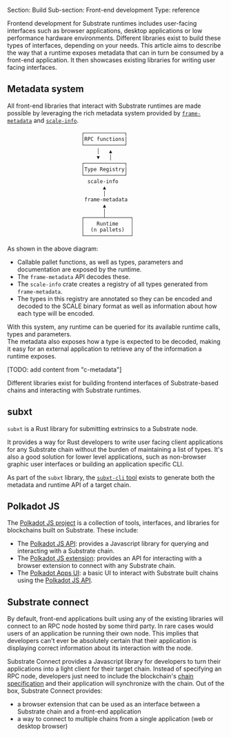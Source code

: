 Section: Build
Sub-section: Front-end development
Type: reference 

Frontend development for Substrate runtimes includes user-facing interfaces such as browser applications, desktop applications or low performance hardware environments. 
Different libraries exist to build these types of interfaces, depending on your needs.
This article aims to describe the way that a runtime exposes metadata that can in turn be consumed by a front-end application.
It then showcases existing libraries for writing user facing interfaces. 

## Metadata system 

All front-end libraries that interact with Substrate runtimes are made possible by leveraging the rich metadata system provided by [`frame-metadata`](https://docs.substrate.io/rustdocs/latest/frame_metadata/index.html) and [`scale-info`](https://docs.rs/scale-info/latest/scale_info/).


                            ┌─────────────┐   
                            │RPC functions|    
                            └─────────────┘ 
                                 │   ▲
                                 ▼   │        
                            ┌─────────────┐   
                            │Type Registry|  
                            └─────────────┘   
                              scale-info 
                                   ▲
                                   │                                 
                             frame-metadata
                                   ▲
                                   │
                            ┌──────┴────────┐
                            │    Runtime    │
                            │  (n pallets)  │
                            └───────────────┘

As shown in the above diagram:                          
- Callable pallet functions, as well as types, parameters and documentation are exposed by the runtime.
- The `frame-metadata` API decodes these.
- The `scale-info` crate creates a registry of all types generated from `frame-metadata`. 
- The types in this registry are annotated so they can be encoded and decoded to the SCALE binary format as well as information about how each type will be encoded.

With this system, any runtime can be queried for its available runtime calls, types and parameters.  
The metadata also exposes how a type is expected to be decoded, making it easy for an external application to retrieve any of the information a runtime exposes. 

[TODO: add content from "c-metadata"]

Different libraries exist for building frontend interfaces of Substrate-based chains and interacting with Substrate runtimes.

## subxt 

`subxt` is a Rust library for submitting extrinsics to a Substrate node.

It provides a way for Rust developers to write user facing client applications for any Substrate chain without the burden of maintaining a list of types. 
It's also a good solution for lower level applications, such as non-browser graphic user interfaces or building an application specific CLI.

As part of the `subxt` library, the [`subxt-cli` tool](./reference/command-line-tools) exists to generate both the metadata and runtime API of a target chain.

## Polkadot JS

The [Polkadot JS project](https://polkadot.js.org/) is a collection of tools, interfaces, and libraries for blockchains built on Substrate.
These include:

- The [Polkadot JS API](https://polkadot.js.org/docs/api): provides a Javascript library for querying and interacting with a Substrate chain.
- The [Polkadot JS extension](https://polkadot.js.org/docs/extension/): provides an API for interacting with a browser extension to connect with any Substrate chain.
- The [Polkadot Apps UI](https://github.com/polkadot-js/apps): a basic UI to interact with Substrate built chains using the [Polkadot JS API](https://polkadot.js.org/docs/api).

## Substrate connect

By default, front-end applications built using any of the existing libraries will connect to an RPC node hosted by some third party.
In rare cases would users of an application be running their own node. 
This implies that developers can't ever be absolutely certain that their application is displaying correct information about its interaction with the node.

Substrate Connect provides a Javascript library for developers to turn their applications into a light client for their target chain. 
Instead of specifying an RPC node, developers just need to include the blockchain's [chain specification](/v3/runtime/chain-specs) and their application will synchronize with the chain.
Out of the box, Substrate Connect provides:

-  a browser extension that can be used as an interface between a Substrate chain and a front-end application
- a way to connect to multiple chains from a single application (web or desktop browser)


<!-- [Substrate Connect](https://paritytech.github.io/substrate-connect/) is a JavaScript library and browser extension that builds on the [Polkadot JS API](/v3/integration/polkadot-js#polkadot-js-api) to enable developers to build application specific light clients for Substrate chains. 
By using light clients available to all Substrate built blockchains, application developers no longer need to rely on single RPC nodes to allow end-users to interact with their applications. 
This introduces a new paradigm for decentralization: 

Substrate Connect provides application developers ways to run a Substrate light client in any NodeJS environment, from in-browser applications and extensions, to Electron apps, IOT devices, and mobile phones.

For in-browser end-users, Substrate Connect is a browser extension designed to facilitate using applications with multiple blockchains, where all light clients can run in a single tab.

This implies two key features:

1. **Ready-to-use light clients for Substrate chains.** Light clients are part of the Substrate framework and with that, available for every Substrate based blockchain. 
This means that all you need in order to connect a Substrate chain to your application is provide the [chain specification](/v3/runtime/chain-specs) of the chain you want to connect to.

2. **Bundling light-clients of multiple chains.** With the browser extension, end-users are able to interact with applications connected to multiple blockchains or connect their own blockchains to applications that support it.

**Motivation**

Interacting with a Substrate chain via an RPC server requires a layer of third party trust which can be avoided. 
Substrate Connect uses a Wasm light client which connects to a Substrate chain without any unecessary intermediary.

In addition, due to browser limitations on websockets from HTTPS pages, establishing a good number of peers is difficult as nodes are reachable only if they provide a TLS (Transport Layer Security) certificate.
Substrate Connect provides a browser extension to overcome this limitation and to keep the chains synced in the background, making applications on a Substrate chain faster.

**How it works**

The extension runs a single light client, [Smoldot](https://github.com/paritytech/smoldot) that manages connecting to different blockchains. 
Whenever a user opens an app in a new browser tab it asks the extension to connect to whatever blockchains the app is interested in. 
The light client is smart enough to share resources so that it only connects to a network once even if there are multiple apps talking to it.

The [`@substrate/connect`](https://www.npmjs.com/package/@substrate/connect) library has the following capabilities:

- It detects whether a user has the Substrate Connect browser extension installed. 
If it isn't installed, it falls back to instantiating a light client directly in the page.

- It handles receiving and listening for messages from the browser extension and provider.

- It manages an app's connection to multiple blockchains, creating an instance of Smoldot and connecting the app to it.

**Usage**

When used in individual projects, the Substrate Connect node module will first check for the installed extension. 
If available, it will try to connect to the light client running inside the extension. 
Only if the extension is not installed will it start a light client in the browser tab.

Learn how to integrate Substrate Connect in your applications [here](https://paritytech.github.io/substrate-connect/).

[ _TODO : Add substrate connect note: https://github.com/substrate-developer-hub/substrate-docs/issues/573_ ]. -->
